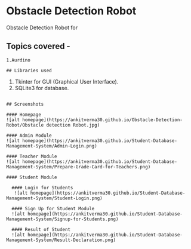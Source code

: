 # Obstacle Detection Robot
Obstacle Detection Robot for 

## Topics covered -
```
1.Aurdino 

## Libraries used
```
1. Tkinter for GUI (Graphical User Interface).
2. SQLite3 for database.
```

## Screenshots

#### Homepage
![alt homepage](https://ankitverma30.github.io/Obstacle-Detection-Robot/Obstacle detection Robot.jpg)

#### Admin Module
![alt homepage](https://ankitverma30.github.io/Student-Database-Management-System/Admin-Login.png)

#### Teacher Module
![alt homepage](https://ankitverma30.github.io/Student-Database-Management-System/Prepare-Grade-Card-for-Teachers.png)

#### Student Module
  
  #### Login for Students
   ![alt homepage](https://ankitverma30.github.io/Student-Database-Management-System/Student-Login.png)
  
  #### Sign Up for Student Module
  ![alt homepage](https://ankitverma30.github.io/Student-Database-Management-System/Signup-for-Students.png)
  
  #### Result of Student 
  ![alt homepage](https://ankitverma30.github.io/Student-Database-Management-System/Result-Declaration.png)
  

